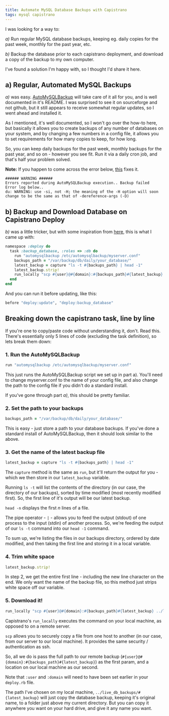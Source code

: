```yaml
---
title: Automate MySQL Database Backups with Capistrano
tags: mysql capistrano
---
```


I was looking for a way to:

*a)* Run regular MySQL database backups, keeping eg. daily copies for the past week, monthly for the past year, etc.

*b)* Backup the database prior to each capistrano deployment, and download a copy of the backup to my own computer.

I've found a solution I'm happy with, so I thought I'd share it here.

## a) Regular, Automated MySQL Backups

*a)* was easy. [AutoMySQLBackup](http://sourceforge.net/projects/automysqlbackup/) will take care of it all for you, and is well documented in it's README. I was surprised to see it on sourceforge and not github, but it still appears to receive somewhat regular updates, so I went ahead and installed it.

As I mentioned, it's well documented, so I won't go over the how-to here, but basically it allows you to create backups of any number of databases on your system, and by changing a few numbers in a config file, it allows you to set requirements for how many copies to keep, for how long.

So, you can keep daily backups for the past week, monthly backups for the past year, and so on - however you see fit. Run it via a daily cron job, and that's half your problem solved.

**Note:** If you happen to come across the error below, [this](http://sourceforge.net/p/automysqlbackup/discussion/350022/thread/8f17e483/) fixes it.

~~~markup
###### WARNING ######
Errors reported during AutoMySQLBackup execution.. Backup failed
Error log below..
du: WARNING: use -si, not -H; the meaning of the -H option will soon
change to be the same as that of -dereference-args (-D)
~~~

## b) Backup and Download Database on Capistrano Deploy

*b)* was a little tricker, but with some inspiration from [here](http://stackoverflow.com/questions/13638112/how-to-create-a-capistrano-task-to-download-latest-database-backup-tgz-and-impor), this is what I came up with:

~~~ruby
namespace :deploy do
  task :backup_database, :roles => :db do
    run "automysqlbackup /etc/automysqlbackup/myserver.conf"
    backups_path = "/var/backup/db/daily/your_database/"
    latest_backup = capture "ls -t #{backups_path} | head -1"
    latest_backup.strip!
    run_locally "scp #{user}@#{domain}:#{backups_path}#{latest_backup} ../live_db_backups/#{latest_backup}"
  end
end
~~~

And you can run it before updating, like this:

~~~ruby
before "deploy:update", "deploy:backup_database"
~~~

## Breaking down the capistrano task, line by line

If you're one to copy/paste code without understanding it, don't. Read this. There's essentially only 5 lines of code (excluding the task definition), so lets break them down:


### 1. Run the AutoMySQLBackup

~~~ruby
run "automysqlbackup /etc/automysqlbackup/myserver.conf"
~~~

This just runs the AutoMySQLBackup script we set up in part a). You'll need to change myserver.conf to the name of your config file, and also change the path to the config file if you didn't do a standard install.

If you've gone through part *a)*, this should be pretty familiar.

### 2. Set the path to your backups

~~~ruby
backups_path = "/var/backup/db/daily/your_database/"
~~~
This is easy - just store a path to your database backups. If you've done a standard install of AutoMySQLBackup, then it should look similar to the above.

### 3. Get the name of the latest backup file

~~~ruby
latest_backup = capture "ls -t #{backups_path} | head -1"
~~~

The `capture` method is the same as `run`, but it'll return the output for you - which we then store in our `latest_backup` variable.

Running `ls -t` will list the contents of the directory (in our case, the directory of our backups), sorted by time modified (most recently modified first). So, the first line of it's output will be our latest backup.

`head -n` displays the first *n* lines of a file.

The pipe operator - `|` - allows you to feed the output (stdout) of one process to the input (stdin) of another process. So, we're feeding the output of our `ls -t` command into our `head -1` command.

To sum up, we're listing the files in our backups directory, ordered by date modified, and then taking the first line and storing it in a local variable.

### 4. Trim white space

~~~ruby
latest_backup.strip!
~~~

In step 2, we get the entire first line - including the new line character on the end. We only want the name of the backup file, so this method just strips white space off our variable.

### 5. Download it!

~~~ruby
run_locally "scp #{user}@#{domain}:#{backups_path}#{latest_backup} ../live_db_backups/#{latest_backup}"
~~~

Capistrano's `run_locally` executes the command on your local machine, as opposed to on a remote server.

`scp` allows you to securely copy a file from one host to another (in our case, from our server to our local machine). It provides the same security / authentication as ssh.

So, all we do is pass the full path to our remote backup (`#{user}@#{domain}:#{backups_path}#{latest_backup}`) as the first param, and a location on our local machine as our second.

Note that `:user` and `:domain` will need to have been set earlier in your `deploy.rb` file.

The path I've chosen on my local machine, `../live_db_backups/#{latest_backup}` will just copy the database backup, keeping it's original name, to a folder just above my current directory. But you can copy it anywhere you want on your hard drive, and give it any name you want.
